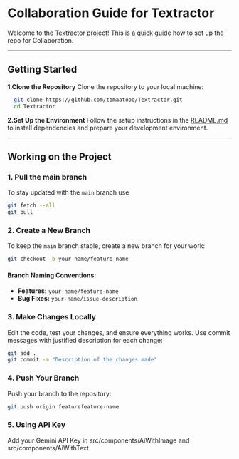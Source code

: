 
# Collaboration Guide for Textractor

Welcome to the Textractor project! This is a quick guide how to set up the repo for Collaboration.

---


## **Getting Started**

**1.Clone the Repository**
   Clone the repository to your local machine:


```bash
  git clone https://github.com/tomaatooo/Textractor.git
  cd Textractor
```

**2.Set Up the Environment**
   Follow the setup instructions in the [README.md](README.md) to install dependencies and prepare your development environment.

---

## **Working on the Project**

### **1. Pull the main branch**

To stay updated with the `main` branch use

```bash
git fetch --all
git pull
```

### **2. Create a New Branch**

To keep the `main` branch stable, create a new branch for your work:

```bash
git checkout -b your-name/feature-name
```

#### **Branch Naming Conventions:**

- **Features:** `your-name/feature-name`
- **Bug Fixes:** `your-name/issue-description`

### **3. Make Changes Locally**

Edit the code, test your changes, and ensure everything works. Use commit messages with justified description for each change:

```bash
git add .
git commit -m "Description of the changes made"
```

### **4. Push Your Branch**

Push your branch to the repository:

```bash
git push origin featurefeature-name
```

### **5. Using API Key**

Add your Gemini API Key in src/components/AiWithImage and src/components/AiWithText

